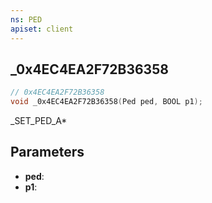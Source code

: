 ```yaml
---
ns: PED
apiset: client
---
```

## _0x4EC4EA2F72B36358

```c
// 0x4EC4EA2F72B36358
void _0x4EC4EA2F72B36358(Ped ped, BOOL p1);
```

_SET_PED_A*

## Parameters
* **ped**:
* **p1**: